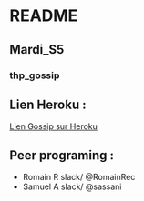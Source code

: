 # README

## Mardi_S5

### thp_gossip


## Lien Heroku :
[Lien Gossip sur Heroku](https://thp-gossip-portugal.herokuapp.com/)

## Peer programing :
* Romain R   slack/  @RomainRec
* Samuel A  slack/  @sassani